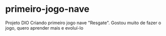 # primeiro-jogo-nave
Projeto DIO Criando primeiro jogo nave "Resgate".
Gostou muito de fazer o jogo, quero aprender mais e evoluí-lo
